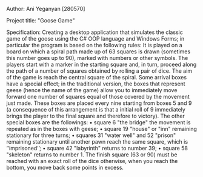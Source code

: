 Author:
Ani Yeganyan [280570]

Project title: "Goose Game"

Specification:
Creating a desktop application that simulates the classic game of the goose using
the C# OOP language and Windows Forms; in particular the program is based on the
following rules:
It is played on a board on which a spiral path made up of 63 squares is drawn
(sometimes this number goes up to 90), marked with numbers or other symbols. The
players start with a marker in the starting square and, in turn, proceed along the path
of a number of squares obtained by rolling a pair of dice. The aim of the game is
reach the central square of the spiral.
Some arrival boxes have a special effect; in the traditional version, the boxes that
represent geese (hence the name of the game) allow you to immediately move forward
one number of squares equal of those covered by the movement just made. These
boxes are placed every nine starting from boxes 5 and 9 (a consequence of this
arrangement is that a initial roll of 9 immediately brings the player to the final square
and therefore to victory).
 The other special boxes are the followings:
• square 6 "the bridge" the movement is repeated as in the boxes with geese;
• square 19 "house" or "inn" remaining stationary for three turns;
• squares 31 "water well" and 52 "prison" remaining stationary until another pawn
reach the same square, which is ‘’imprisoned’’;
• square 42 "labyrinth" returns to number 39;
• square 58 "skeleton" returns to number 1.
The finish square (63 or 90) must be reached with an exact roll of the dice
otherwise, when you reach the bottom, you move back some points in excess.
